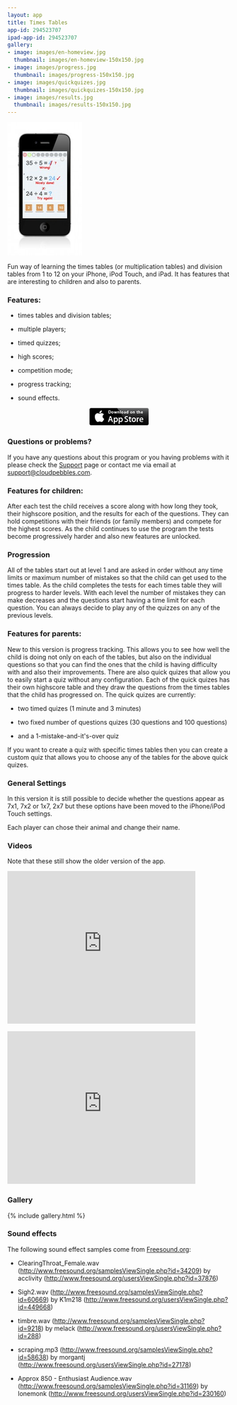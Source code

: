 ```yaml
---
layout: app
title: Times Tables
app-id: 294523707
ipad-app-id: 294523707
gallery:
- image: images/en-homeview.jpg
  thumbnail: images/en-homeview-150x150.jpg
- image: images/progress.jpg
  thumbnail: images/progress-150x150.jpg
- image: images/quickquizes.jpg
  thumbnail: images/quickquizes-150x150.jpg
- image: images/results.jpg
  thumbnail: images/results-150x150.jpg
---
```

<img class="alignright size-medium wp-image-762" alt="TimesTables" src="images/TimesTables-169x300.jpg" width="169" height="300">

Fun way of learning the times tables (or multiplication tables) and division tables from 1 to 12 on your iPhone, iPod Touch, and iPad. It has features that are interesting to children and also to parents.


### Features:

  * times tables and division tables;


  * multiple players;


  * timed quizzes;


  * high scores;


  * competition mode;


  * progress tracking;


  * sound effects.


<p style="text-align: center;">
  <a href="http://appstore.com/robclarke/timestables">
  <img class="aligncenter" title="Available on the iPhone App Store" alt="Available on the iPhone App Store" src="/images/Download_on_the_App_Store_Badge_US-UK_135x40.png" width="135" height="40">
  </a>
</p>

### Questions or problems?


If you have any questions about this program or you having problems with it please check the [Support](/support/times-tables/) page or contact me via email at [support@cloudpebbles.com](mailto:support@cloudpebbles.com).


### Features for children:


After each test the child receives a score along with how long they took, their highscore position, and the results for each of the questions. They can hold competitions with their friends (or family members) and compete for the highest scores. As the child continues to use the program the tests become progressively harder and also new features are unlocked.


### Progression


All of the tables start out at level 1 and are asked in order without any time limits or maximum number of mistakes so that the child can get used to the times table. As the child completes the tests for each times table they will progress to harder levels. With each level the number of mistakes they can make decreases and the questions start having a time limit for each question. You can always decide to play any of the quizzes on any of the previous levels.


### Features for parents:


New to this version is progress tracking. This allows you to see how well the child is doing not only on each of the tables, but also on the individual questions so that you can find the ones that the child is having difficulty with and also their improvements. There are also quick quizes that allow you to easily start a quiz without any configuration. Each of the quick quizes has their own highscore table and they draw the questions from the times tables that the child has progressed on. The quick quizes are currently:




  * two timed quizes (1 minute and 3 minutes)

  * two fixed number of questions quizes (30 questions and 100 questions)

  * and a 1-mistake-and-it's-over quiz


If you want to create a quiz with specific times tables then you can create a custom quiz that allows you to choose any of the tables for the above quick quizes.


### General Settings


In this version it is still possible to decide whether the questions appear as 7x1, 7x2 or 1x7, 2x7 but these options have been moved to the iPhone/iPod Touch settings.

Each player can chose their animal and change their name.


### Videos


Note that these still show the older version of the app.

<p><object width="425" height="344" classid="clsid:d27cdb6e-ae6d-11cf-96b8-444553540000" codebase="http://download.macromedia.com/pub/shockwave/cabs/flash/swflash.cab#version=6,0,40,0"><param name="allowFullScreen" value="true"><param name="allowscriptaccess" value="always"><param name="src" value="http://www.youtube.com/v/G6TIwYAn3-w&amp;hl=en&amp;fs=1"><param name="allowfullscreen" value="true"><embed width="425" height="344" type="application/x-shockwave-flash" src="http://www.youtube.com/v/G6TIwYAn3-w&amp;hl=en&amp;fs=1" allowfullscreen="true" allowscriptaccess="always"></object></p>

<p><object width="425" height="344" classid="clsid:d27cdb6e-ae6d-11cf-96b8-444553540000" codebase="http://download.macromedia.com/pub/shockwave/cabs/flash/swflash.cab#version=6,0,40,0"><param name="allowFullScreen" value="true"><param name="allowscriptaccess" value="always"><param name="src" value="http://www.youtube.com/v/CG7HuKMs0wo&amp;hl=en&amp;fs=1"><param name="allowfullscreen" value="true"><embed width="425" height="344" type="application/x-shockwave-flash" src="http://www.youtube.com/v/CG7HuKMs0wo&amp;hl=en&amp;fs=1" allowfullscreen="true" allowscriptaccess="always"></object></p>


### Gallery

{% include gallery.html %}

### Sound effects


The following sound effect samples come from [Freesound.org](http://www.freesound.org):




  * ClearingThroat_Female.wav (http://www.freesound.org/samplesViewSingle.php?id=34209) by acclivity (http://www.freesound.org/usersViewSingle.php?id=37876)


  * Sigh2.wav (http://www.freesound.org/samplesViewSingle.php?id=60669) by K1m218 (http://www.freesound.org/usersViewSingle.php?id=449668)


  * timbre.wav (http://www.freesound.org/samplesViewSingle.php?id=9218) by melack (http://www.freesound.org/usersViewSingle.php?id=288)


  * scraping.mp3 (http://www.freesound.org/samplesViewSingle.php?id=58638) by morgantj (http://www.freesound.org/usersViewSingle.php?id=27178)


  * Approx 850 - Enthusiast Audience.wav (http://www.freesound.org/samplesViewSingle.php?id=31169) by lonemonk (http://www.freesound.org/usersViewSingle.php?id=230160)
